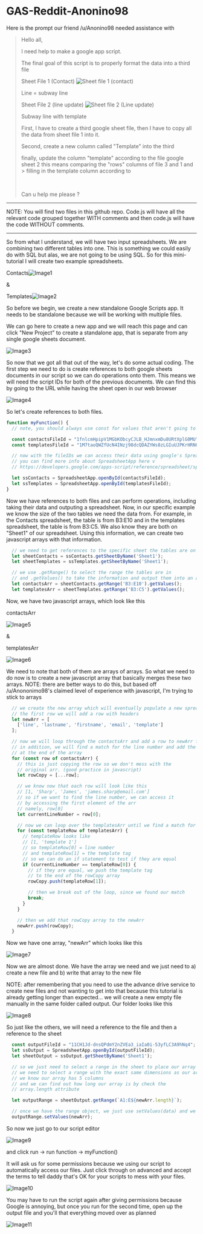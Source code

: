 # GAS-Reddit-Anonino98

Here is the prompt our friend /u/Anonino98 needed assistance with
> 
> Hello all,
> 
> I need help to make a google app script.
> 
> The final goal of this script is to properly format the data into a third file
> 
> Sheet File 1 (Contact) ![Sheet file 1 (contact)](https://preview.redd.it/4daje3wtyr161.png?width=363&format=png&auto=webp&s=08fd3e78ad1cd61937744ab0c3bc506e5a2bca84)
> 
> Line = subway line
> 
> Sheet File 2 (line update) ![Sheet file 2 (Line update)](https://preview.redd.it/bj929918zr161.png?width=180&format=png&auto=webp&s=56a00ff02cc1010ae398535148e3629996515526)
> 
> Subway line with template
> 
> First, I have to create a third google sheet file, then I have to copy all the data from sheet file 1 into it.
> 
> Second, create a new column called "Template" into the third
> 
> finally, update the column "template" according to the file google sheet 2 this means comparing the "rows" columns of file 3 and 1 and > filling in the template column according to
> 
> ​
> 
> Can u help me please ?

----------------------------

NOTE: You will find two files in this github repo. Code.js will have all the relevant code grouped together WITH comments and then code.js will have the code WITHOUT comments.

----------------------------------


So from what I understand, we will have two input spreadsheets. We are combining two different tables into one. This is something we could easily do with SQL but alas, we are not going to be using SQL. So for this mini-tutorial I will create two example spreadsheets.

Contacts![Image1](/images/1.png)

&

Templates![Image2](/images/2.png)

So before we begin, we create a new standalone Google Scripts app. It needs to be standalone because we will be working with multiple files.

We can go here to create a new app and we will reach this page and can click "New Project" to create a standalone app, that is separate from any single google sheets document.

![Image3](/images/3.png)

So now that we got all that out of the way, let's do some actual coding. The first step we need to do is create references to both google sheets documents in our script so we can do operations onto them. This means we will need the script IDs for both of the previous documents. We can find this by going to the URL while having the sheet open in our web browser

![Image4](/images/4.png)

So let's create references to both files.

```javascript
function myFunction() {
  // note, you should always use const for values that aren't going to change

  const contactsFileId = "1fnlcmHpipV1MGbKObcyCJLB_HJmnxmDu8URtXplG0MU";
  const templatesFileId = "1M7taoQWZfUcN4INzj98dcQDAZYWs8zLGIuUJPKrHRNQ";

  // now with the fileIDs we can access their data using google's SpreadsheetApp object
  // you can find more info about SpreadsheetApp here v
  // https://developers.google.com/apps-script/reference/spreadsheet/spreadsheet-app

  let ssContacts = SpreadsheetApp.openById(contactsFileId);
  let ssTemplates = SpreadsheetApp.openById(templatesFileId);
}
```

Now we have references to both files and can perform operations, including taking their data and outputing a spreadsheet. Now, in our specific example we know the size of the two tables we need the data from. For example, in the Contacts spreadsheet, the table is from B3:E10 and in the templates spreadsheet, the table is from B3:C5. We also know they are both on "Sheet1" of our spreadsheet. Using this information, we can create two javascript arrays with that information.

```javascript
  // we need to get references to the specific sheet the tables are on
  let sheetContacts = ssContacts.getSheetByName('Sheet1');
  let sheetTemplates = ssTemplates.getSheetByName('Sheet1');

  // we use .getRange() to select the range the tables are in
  // and .getValues() to take the information and output them into an array we can work with
  let contactsArr = sheetContacts.getRange('B3:E10').getValues();
  let templatesArr = sheetTemplates.getRange('B3:C5').getValues();
```

Now, we have two javascript arrays, which look like this

contactsArr

![Image5](/images/5.png)

&

templatesArr

![Image6](/images/6.png)

We need to note that both of them are arrays of arrays. So what we need to do now is to create a new javascript array that basically merges these two arrays. NOTE: there are better ways to do this, but based off /u/Anononimo98's claimed level of experience with javascript, I'm trying to stick to arrays

```javascript
  // we create the new array which will eventually populate a new spreadsheet
  // the first row we will add a row with headers
  let newArr = [
    ['line', 'lastname', 'firstname', 'email', 'template']
  ];

  // now we will loop through the contactsArr and add a row to newArr for every row in contactsArr
  // in addition, we will find a match for the line number and add the appropriate template tag
  // at the end of the array
  for (const row of contactsArr) {
    // this is just copying the row so we don't mess with the 
    // original arr. (good practice in javascript)
    let rowCopy = [...row];

    // we know now that each row will look like this
    // [1, 'Sharp', 'James', 'james.sharp@email.com']
    // so if we want to find the line number, we can access it
    // by accessing the first element of the arr
    // namely, row[0]
    let currentLineNumber = row[0];

    // now we can loop over the templatesArr until we find a match for the line number
    for (const templateRow of templatesArr) {
      // templateRow looks like
      // [1, 'template 1']
      // so templateRow[0] = line number
      // and templateRow[1] = the template tag
      // so we can do an if statement to test if they are equal
      if (currentLineNumber == templateRow[0]) {
        // if they are equal, we push the template tag
        // to the end of the rowCopy array
        rowCopy.push(templateRow[1]);

        // then we break out of the loop, since we found our match
        break;
      }
    }

    // then we add that rowCopy array to the newArr
    newArr.push(rowCopy);
  }
```

Now we have one array, "newArr" which looks like this

![Image7](/images/7.png)

Now we are almost done. We have the array we need and we just need to a) create a new file and b) write that array to the new file

NOTE: after remembering that you need to use the advance drive service to create new files and not wanting to get into that because this tutorial is already getting longer than expected... we will create a new empty file manually in the same folder called output. Our folder looks like this

![Image8](/images/8.png)

So just like the others, we will need a reference to the file and then a reference to the sheet

```javascript
  const outputFileId = "11CH1Jd-dnsQPdmY2nZVEa3_iaIa0i-53yfLC3A9hNq4";
  let ssOutput = SpreadsheetApp.openById(outputFileId);
  let sheetOutput = ssOutput.getSheetByName('Sheet1');

  // so we just need to select a range in the sheet to place our array data
  // we need to select a range with the exact same dimensions as our array
  // we know our array has 5 columns
  // and we can find out how long our array is by check the
  // array.length attribute

  let outputRange = sheetOutput.getRange(`A1:E${newArr.length}`);

  // once we have the range object, we just use setValues(data) and we're done!
  outputRange.setValues(newArr);
```

So now we just go to our script editor

![Image9](/images/9.png)

and click run -> run function -> myFunction()

It will ask us for some permissions because we using our script to automatically access our files. Just click through on advanced and accept the terms to tell daddy that's OK for your scripts to mess with your files.

![Image10](/images/10.png)



You may have to run the script again after giving permissions because Google is annoying, but once you run for the second time, open up the output file and you'll that everything moved over as planned

![Image11](/images/11.png)